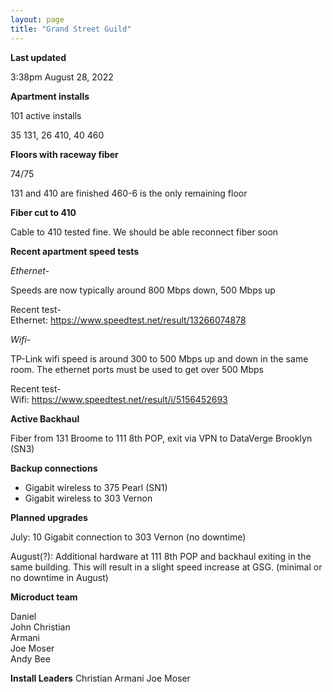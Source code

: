 ```yaml
---
layout: page
title: "Grand Street Guild"
---
```

**Last updated**

3:38pm August 28, 2022

**Apartment installs**

101 active installs

35 131, 
26 410, 
40 460

**Floors with raceway fiber**

74/75

131 and 410 are finished
460-6 is the only remaining floor

**Fiber cut to 410**

Cable to 410 tested fine. We should be able reconnect fiber soon

**Recent apartment speed tests**

*Ethernet-*

Speeds are now typically around 800 Mbps down, 500 Mbps up  

Recent test-  
Ethernet: https://www.speedtest.net/result/13266074878

*Wifi-*

TP-Link wifi speed is around 300 to 500 Mbps up and down in the same room. The ethernet ports must be used to get over 500 Mbps  

Recent test-  
Wifi: https://www.speedtest.net/result/i/5156452693

**Active Backhaul**

Fiber from 131 Broome to 111 8th POP, exit via VPN to DataVerge Brooklyn (SN3)

**Backup connections**

- Gigabit wireless to 375 Pearl (SN1)
- Gigabit wireless to 303 Vernon

**Planned upgrades**

July: 10 Gigabit connection to 303 Vernon (no downtime)

August(?): Additional hardware at 111 8th POP and backhaul exiting in the same building. This will result in a slight speed increase at GSG. (minimal or no downtime in August)


**Microduct team**

Daniel  
John
Christian  
Armani  
Joe Moser  
Andy Bee  

**Install Leaders**
Christian
Armani
Joe Moser


